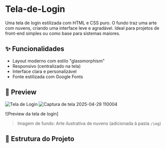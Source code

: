 # Tela-de-Login

Uma tela de login estilizada com HTML e CSS puro. O fundo traz uma arte com nuvens, criando uma interface leve e agradável. Ideal para projetos de front-end simples ou como base para sistemas maiores.

## ✨ Funcionalidades

- Layout moderno com estilo "glassmorphism"
- Responsivo (centralizado na tela)
- Interface clara e personalizável
- Fonte estilizada com Google Fonts

## 📸 Preview

![Tela de Login](https://github.com/user-attachments/assets/767282d0-a5db-496f-a6af-b53f4653980c)
![Captura de tela 2025-04-29 110004](https://github.com/user-attachments/assets/d7d36d39-728c-4429-b020-14456b4eb2ac)

![Preview da tela de login] 


> Imagem de fundo: Arte ilustrativa de nuvens (adicionada à pasta `/img`)

## 📁 Estrutura do Projeto
